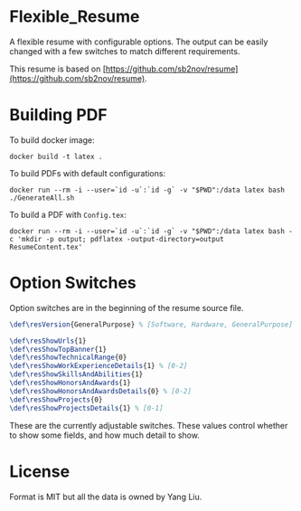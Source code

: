 # Flexible_Resume

A flexible resume with configurable options. The output can be easily changed with a few switches to match different requirements.

This resume is based on [https://github.com/sb2nov/resume](https://github.com/sb2nov/resume).

# Building PDF

To build docker image:

```
docker build -t latex .
```

To build PDFs with default configurations:

```
docker run --rm -i --user=`id -u`:`id -g` -v "$PWD":/data latex bash ./GenerateAll.sh
```

To build a PDF with `Config.tex`:

```
docker run --rm -i --user=`id -u`:`id -g` -v "$PWD":/data latex bash -c 'mkdir -p output; pdflatex -output-directory=output ResumeContent.tex'
```

# Option Switches

Option switches are in the beginning of the resume source file.

``` latex
\def\resVersion{GeneralPurpose} % [Software, Hardware, GeneralPurpose]

\def\resShowUrls{1}
\def\resShowTopBanner{1}
\def\resShowTechnicalRange{0}
\def\resShowWorkExperienceDetails{1} % [0-2]
\def\resShowSkillsAndAbilities{1}
\def\resShowHonorsAndAwards{1}
\def\resShowHonorsAndAwardsDetails{0} % [0-2]
\def\resShowProjects{0}
\def\resShowProjectsDetails{1} % [0-1]
```

These are the currently adjustable switches. These values control whether to show some fields, and how much detail to show.

# License

Format is MIT but all the data is owned by Yang Liu.
